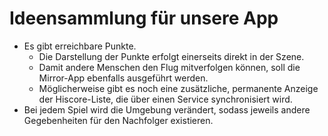 # Ideensammlung für unsere App

* Es gibt erreichbare Punkte.
  * Die Darstellung der Punkte erfolgt einerseits direkt in der Szene.
  * Damit andere Menschen den Flug mitverfolgen können, soll die Mirror-App ebenfalls ausgeführt werden.
  * Möglicherweise gibt es noch eine zusätzliche, permanente Anzeige der Hiscore-Liste, die über einen Service synchronisiert wird.
* Bei jedem Spiel wird die Umgebung verändert, sodass jeweils andere Gegebenheiten für den Nachfolger existieren.
